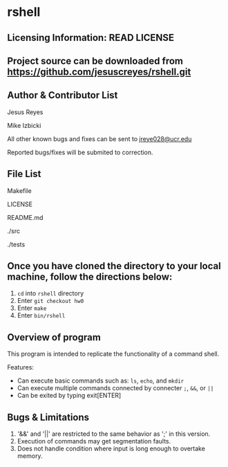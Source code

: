 rshell
======

Licensing Information: READ LICENSE
---
Project source can be downloaded from https://github.com/jesuscreyes/rshell.git
----

Author & Contributor List
-------------------------
Jesus Reyes

Mike Izbicki

All other known bugs and fixes can be sent to jreye028@ucr.edu

Reported bugs/fixes will be submited to correction.
 

File List
---------

Makefile

LICENSE

README.md

./src

./tests


Once you have cloned the directory to your local machine, follow the directions below:
---------------
1. `cd` into `rshell` directory
2. Enter `git checkout hw0`
3. Enter `make`
4. Enter `bin/rshell`

Overview of program
-------------------
This program is intended to replicate the functionality of a command shell.

Features:
- Can execute basic commands such as: `ls`, `echo`, and `mkdir`
- Can execute multiple commands connected by connecter `;`, `&&`, or `||`
- Can be exited by typing exit[ENTER]

Bugs & Limitations
-----------------
1. '&&' and '||' are restricted to the same behavior as ';' in this version.
2. Execution of commands may get segmentation faults.
3. Does not handle condition where input is long enough to overtake memory.
